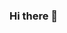 ### Hi there 👋

<!--
**Lshbosheth/lshbosheth** is a ✨ _special_ ✨ repository because its `README.md` (this file) appears on your GitHub profile.

Here are some ideas to get you started:

- 🔭 Home Page
